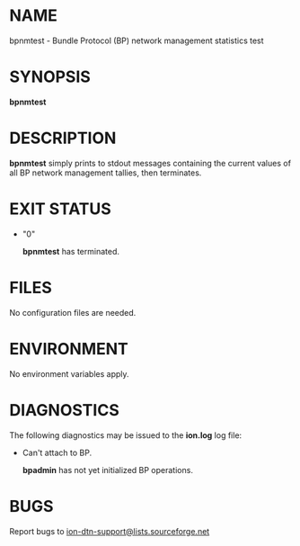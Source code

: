 # NAME

bpnmtest - Bundle Protocol (BP) network management statistics test

# SYNOPSIS

**bpnmtest**

# DESCRIPTION

**bpnmtest** simply prints to stdout messages containing the current values
of all BP network management tallies, then terminates.

# EXIT STATUS

- "0"

    **bpnmtest** has terminated.

# FILES

No configuration files are needed.

# ENVIRONMENT

No environment variables apply.

# DIAGNOSTICS

The following diagnostics may be issued to the **ion.log** log file:

- Can't attach to BP.

    **bpadmin** has not yet initialized BP operations.

# BUGS

Report bugs to <ion-dtn-support@lists.sourceforge.net>
